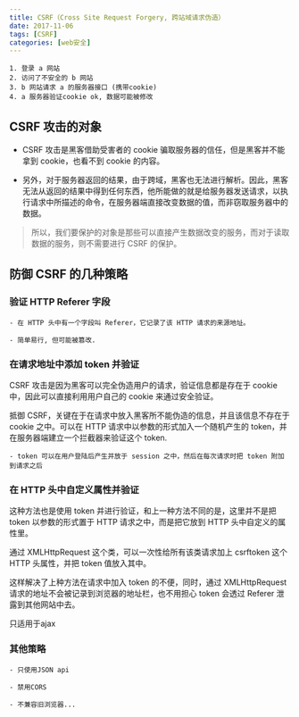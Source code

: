 ```yaml
---
title: CSRF（Cross Site Request Forgery, 跨站域请求伪造）
date: 2017-11-06
tags: [CSRF]
categories: [web安全]
---
```

    1. 登录 a 网站
    2. 访问了不安全的 b 网站
    3. b 网站请求 a 的服务器接口 (携带cookie)
    4. a 服务器验证cookie ok, 数据可能被修改

## CSRF 攻击的对象

- CSRF 攻击是黑客借助受害者的 cookie 骗取服务器的信任，但是黑客并不能拿到 cookie，也看不到 cookie 的内容。

- 另外，对于服务器返回的结果，由于跨域，黑客也无法进行解析。因此，黑客无法从返回的结果中得到任何东西，他所能做的就是给服务器发送请求，以执行请求中所描述的命令，在服务器端直接改变数据的值，而非窃取服务器中的数据。

> 所以，我们要保护的对象是那些可以直接产生数据改变的服务，而对于读取数据的服务，则不需要进行 CSRF 的保护。

<!-- more -->
## 防御 CSRF 的几种策略

### 验证 HTTP Referer 字段

    - 在 HTTP 头中有一个字段叫 Referer，它记录了该 HTTP 请求的来源地址。

    - 简单易行, 但可能被篡改.

### 在请求地址中添加 token 并验证

CSRF 攻击是因为黑客可以完全伪造用户的请求，验证信息都是存在于 cookie 中，因此可以直接利用用户自己的 cookie 来通过安全验证。

抵御 CSRF，关键在于在请求中放入黑客所不能伪造的信息，并且该信息不存在于 cookie 之中。可以在 HTTP 请求中以参数的形式加入一个随机产生的 token，并在服务器端建立一个拦截器来验证这个 token.

    - token 可以在用户登陆后产生并放于 session 之中，然后在每次请求时把 token 附加到请求之后

### 在 HTTP 头中自定义属性并验证

这种方法也是使用 token 并进行验证，和上一种方法不同的是，这里并不是把 token 以参数的形式置于 HTTP 请求之中，而是把它放到 HTTP 头中自定义的属性里。

通过 XMLHttpRequest 这个类，可以一次性给所有该类请求加上 csrftoken 这个 HTTP 头属性，并把 token 值放入其中。

这样解决了上种方法在请求中加入 token 的不便，同时，通过 XMLHttpRequest 请求的地址不会被记录到浏览器的地址栏，也不用担心 token 会透过 Referer 泄露到其他网站中去。

只适用于ajax

### 其他策略

    - 只使用JSON api

    - 禁用CORS

    - 不兼容旧浏览器...